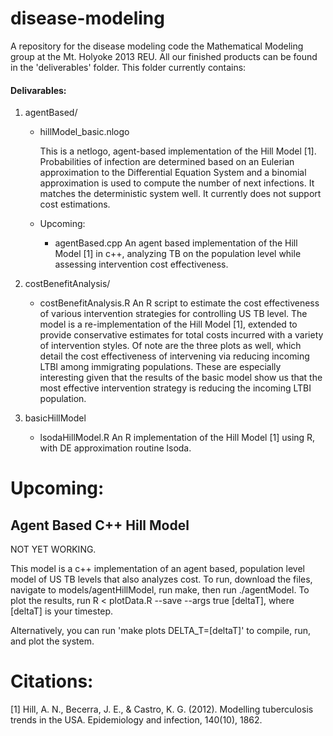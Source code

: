 disease-modeling
================

A repository for the disease modeling code the Mathematical Modeling group at the Mt. Holyoke 2013 REU. All our finished products can be found in the 'deliverables' folder. This folder currently contains:

#### Delivarables:
1. agentBased/
    * hillModel_basic.nlogo

        This is a netlogo, agent-based implementation of the Hill Model [1].
Probabilities of infection are determined based on an Eulerian approximation to
the Differential Equation System and a binomial approximation is used to compute
the number of next infections. It matches the deterministic system well. It
currently does not support cost estimations.
    * Upcoming: 
        + agentBased.cpp
            An agent based implementation of the Hill Model [1] in c++, analyzing TB on the population level while assessing intervention cost effectiveness.
2. costBenefitAnalysis/
    * costBenefitAnalysis.R
        An R script to estimate the cost effectiveness of various intervention
strategies for controlling US TB level. The model is a re-implementation of the
Hill Model [1], extended to provide conservative estimates for total costs
incurred with a variety of intervention styles. Of note are the three plots as
well, which detail the cost effectiveness of intervening via reducing incoming
LTBI among immigrating populations. These are especially interesting given that
the results of the basic model show us that the most effective intervention
strategy is reducing the incoming LTBI population.

3. basicHillModel
    * lsodaHillModel.R
        An R implementation of the Hill Model [1] using R, with DE approximation routine lsoda.

Upcoming:
=========

Agent Based C++ Hill Model
--------------------------

NOT YET WORKING. 

This model is a c++ implementation of an agent based, population level model of
US TB levels that also analyzes cost. To run, download the files, navigate to 
models/agentHillModel, run make, then run ./agentModel. To plot the results, 
run R < plotData.R --save --args true [deltaT], where [deltaT] is your timestep. 

Alternatively, you can run 'make plots DELTA\_T=[deltaT]' to compile, run, and 
plot the system. 


Citations:
==========

[1] Hill, A. N., Becerra, J. E., & Castro, K. G. (2012). Modelling tuberculosis
trends in the USA. Epidemiology and infection, 140(10), 1862.
